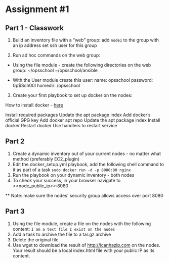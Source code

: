 # Assignment #1

## Part 1 - Classwork

1. Build an inventory file with a “web” group:
add `node1` to the group with an ip address
set ssh user for this group

2. Run ad hoc commands on the web group:

- Using the file module - create the following directories on the web group:
~/opsschool
~/opsschool/ansible

- With the User module create this user:
name: opsschool
password: 0p$Sch00l
homedir: /opsschool

3. Create your first playbook to set up docker on the nodes:

How to install docker - [here](https://docs.docker.com/engine/install/ubuntu/)

Install required packages
Update the apt package index
Add docker’s official GPG key
Add docker apt repo
Update the apt package index
Install docker
Restart docker
Use handlers to restart service

## Part 2

1. Create a dynamic inventory out of your current nodes - no matter what method (preferably EC2_plugin)
2. Edit the docker_setup.yml playbook, add the following shell command to it as part of a task ```sudo docker run -d -p 8080:80 nginx```
3. Run the playbook on your dynamic inventory - both nodes
4. To check your success, in your browser navigate to <<node_public_ip>>:8080

** Note: make sure the nodes' security group allows access over port 8080

## Part 3

1. Using the file module, create a file on the nodes with the following content:
``` I am a text file I exist on the nodes ```
2. Add a task to archive the file to a tar.gz archive
3. Delete the original file
4. Use wget to download the result of http://icanhazip.com on the nodes. Your result should be a local index.html file with your public IP as its content.